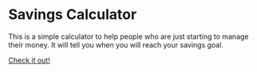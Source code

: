 # Savings Calculator

This is a simple calculator to help people who are just starting to manage their money.
It will tell you when you will reach your savings goal.

[Check it out!](https://florenceafo.github.io/savings-calc/)
